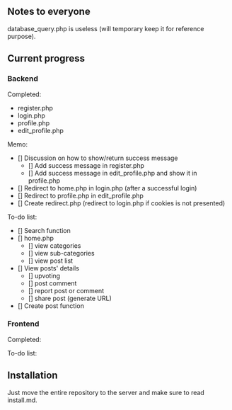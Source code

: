## Notes to everyone

database\_query.php is useless (will temporary keep it for reference purpose).

## Current progress

### Backend

Completed:

- register.php
- login.php
- profile.php
- edit\_profile.php

Memo:

- [] Discussion on how to show/return success message
	- [] Add success message in register.php
	- [] Add success message in edit\_profile.php and show it in profile.php
- [] Redirect to home.php in login.php (after a successful login)
- [] Redirect to profile.php in edit\_profile.php 
- [] Create redirect.php (redirect to login.php if cookies is not presented)

To-do list:

- [] Search function
- [] home.php	
	- [] view categories
	- [] view sub-categories
	- [] view post list
- [] View posts' details 	
	- [] upvoting
	- [] post comment
	- [] report post or comment
	- [] share post (generate URL)
- [] Create post function


### Frontend

Completed:

To-do list:

## Installation

Just move the entire repository to the server and make sure to read install.md.
